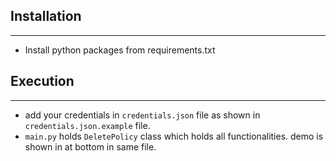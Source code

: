 ## Installation
---
- Install python packages from requirements.txt

## Execution
---
- add your credentials in `credentials.json` file as shown in `credentials.json.example` file.
- `main.py` holds `DeletePolicy` class which holds all functionalities. demo is shown in at bottom in same file.
